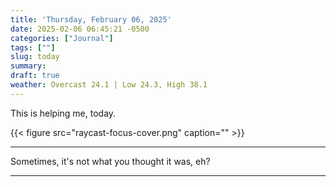 ```yaml
---
title: 'Thursday, February 06, 2025'
date: 2025-02-06 06:45:21 -0500
categories: ["Journal"]
tags: [""]
slug: today
summary: 
draft: true
weather: Overcast 24.1 | Low 24.3, High 38.1
---
```


This is helping me, today.

{{< figure src="raycast-focus-cover.png" caption="" >}}

----

Sometimes, it's not what you thought it was, eh?

----

